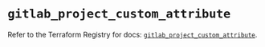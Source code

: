 # `gitlab_project_custom_attribute`

Refer to the Terraform Registry for docs: [`gitlab_project_custom_attribute`](https://registry.terraform.io/providers/gitlabhq/gitlab/17.0.1/docs/resources/project_custom_attribute).
